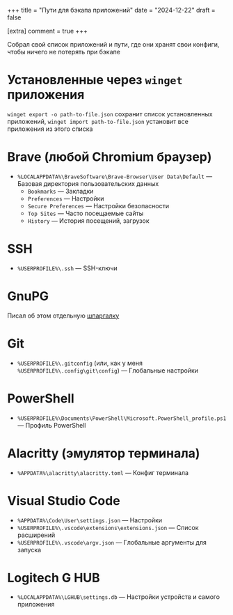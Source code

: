 +++
title = "Пути для бэкапа приложений"
date = "2024-12-22"
draft = false

[extra]
comment = true
+++

Собрал свой список приложений и пути, где они хранят свои конфиги, чтобы ничего не потерять при бэкапе

<!--more-->

# Установленные через `winget` приложения

`winget export -o path-to-file.json` сохранит список установленных приложений, `winget import path-to-file.json` установит все приложения из этого списка

# Brave (любой Chromium браузер)

- `%LOCALAPPDATA%\BraveSoftware\Brave-Browser\User Data\Default` &mdash; Базовая директория пользовательских данных
  - `Bookmarks` &mdash; Закладки
  - `Preferences` &mdash; Настройки
  - `Secure Preferences` &mdash; Настройки безопасности
  - `Top Sites` &mdash; Часто посещаемые сайты
  - `History` &mdash; История посещений, загрузок

# SSH

- `%USERPROFILE%\.ssh` &mdash; SSH-ключи

# GnuPG

Писал об этом отдельную [шпаргалку](/minis/backup-gpg)

# Git

- `%USERPROFILE%\.gitconfig` (или, как у меня `%USERPROFILE%\.config\git\config`) &mdash; Глобальные настройки

# PowerShell

- `%USERPROFILE%\Documents\PowerShell\Microsoft.PowerShell_profile.ps1` &mdash; Профиль PowerShell

# Alacritty (эмулятор терминала)

- `%APPDATA%\alacritty\alacritty.toml` &mdash; Конфиг терминала

# Visual Studio Code

- `%APPDATA%\Code\User\settings.json` &mdash; Настройки
- `%USERPROFILE%\.vscode\extensions\extensions.json` &mdash; Список расширений
- `%USERPROFILE%\.vscode\argv.json` &mdash; Глобальные аргументы для запуска

# Logitech G HUB

- `%LOCALAPPDATA%\LGHUB\settings.db` &mdash; Настройки устройств и самого приложения